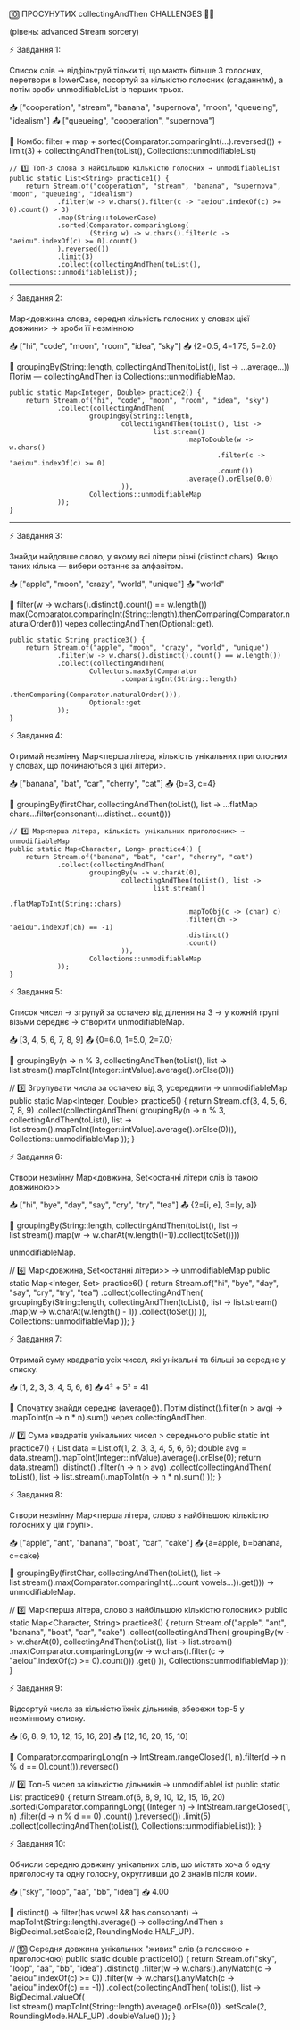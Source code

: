 🔟 ПРОСУНУТИХ collectingAndThen CHALLENGES 🧠💥

(рівень: advanced Stream sorcery)

⚡ Завдання 1:

Список слів → відфільтруй тільки ті, що мають більше 3 голосних, перетвори в lowerCase, посортуй за кількістю голосних (спаданням), а потім зроби unmodifiableList із перших трьох.

📥 ["cooperation", "stream", "banana", "supernova", "moon", "queueing", "idealism"]
📤 ["queueing", "cooperation", "supernova"]

📌 Комбо: filter + map + sorted(Comparator.comparingInt(...).reversed()) + limit(3) + collectingAndThen(toList(), Collections::unmodifiableList)

    // 1️⃣ Топ-3 слова з найбільшою кількістю голосних → unmodifiableList
    public static List<String> practice1() {
        return Stream.of("cooperation", "stream", "banana", "supernova", "moon", "queueing", "idealism")
                .filter(w -> w.chars().filter(c -> "aeiou".indexOf(c) >= 0).count() > 3)
                .map(String::toLowerCase)
                .sorted(Comparator.comparingLong(
                        (String w) -> w.chars().filter(c -> "aeiou".indexOf(c) >= 0).count()
                ).reversed())
                .limit(3)
                .collect(collectingAndThen(toList(), Collections::unmodifiableList));

----------------

⚡ Завдання 2:

Map<довжина слова, середня кількість голосних у словах цієї довжини> → зроби її незмінною

📥 ["hi", "code", "moon", "room", "idea", "sky"]
📤 {2=0.5, 4=1.75, 5=2.0}

📌
groupingBy(String::length, collectingAndThen(toList(), list -> ...average...))
Потім — collectingAndThen із Collections::unmodifiableMap.

    public static Map<Integer, Double> practice2() {
        return Stream.of("hi", "code", "moon", "room", "idea", "sky")
                .collect(collectingAndThen(
                        groupingBy(String::length,
                                collectingAndThen(toList(), list ->
                                        list.stream()
                                                .mapToDouble(w -> w.chars()
                                                        .filter(c -> "aeiou".indexOf(c) >= 0)
                                                        .count())
                                                .average().orElse(0.0)
                                )),
                        Collections::unmodifiableMap
                ));
    }

---------------


⚡ Завдання 3:

Знайди найдовше слово, у якому всі літери різні (distinct chars). Якщо таких кілька — вибери останнє за алфавітом.

📥 ["apple", "moon", "crazy", "world", "unique"]
📤 "world"

📌 filter(w -> w.chars().distinct().count() == w.length())
max(Comparator.comparingInt(String::length).thenComparing(Comparator.naturalOrder()))
через collectingAndThen(Optional::get).

    public static String practice3() {
        return Stream.of("apple", "moon", "crazy", "world", "unique")
                .filter(w -> w.chars().distinct().count() == w.length())
                .collect(collectingAndThen(
                        Collectors.maxBy(Comparator
                                .comparingInt(String::length)
                                .thenComparing(Comparator.naturalOrder())),
                        Optional::get
                ));
    }



⚡ Завдання 4:

Отримай незмінну Map<перша літера, кількість унікальних приголосних у словах, що починаються з цієї літери>.

📥 ["banana", "bat", "car", "cherry", "cat"]
📤 {b=3, c=4}

📌 groupingBy(firstChar, collectingAndThen(toList(), list -> ...flatMap chars...filter(consonant)...distinct...count()))

    // 4️⃣ Map<перша літера, кількість унікальних приголосних> → unmodifiableMap
    public static Map<Character, Long> practice4() {
        return Stream.of("banana", "bat", "car", "cherry", "cat")
                .collect(collectingAndThen(
                        groupingBy(w -> w.charAt(0),
                                collectingAndThen(toList(), list ->
                                        list.stream()
                                                .flatMapToInt(String::chars)
                                                .mapToObj(c -> (char) c)
                                                .filter(ch -> "aeiou".indexOf(ch) == -1)
                                                .distinct()
                                                .count()
                                )),
                        Collections::unmodifiableMap
                ));
    }


⚡ Завдання 5:

Список чисел → згрупуй за остачею від ділення на 3 → у кожній групі візьми середнє → створити unmodifiableMap.

📥 [3, 4, 5, 6, 7, 8, 9]
📤 {0=6.0, 1=5.0, 2=7.0}

📌 groupingBy(n -> n % 3, collectingAndThen(toList(), list -> list.stream().mapToInt(Integer::intValue).average().orElse(0)))

// 5️⃣ Згрупувати числа за остачею від 3, усереднити → unmodifiableMap
public static Map<Integer, Double> practice5() {
return Stream.of(3, 4, 5, 6, 7, 8, 9)
.collect(collectingAndThen(
groupingBy(n -> n % 3,
collectingAndThen(toList(), list ->
list.stream().mapToInt(Integer::intValue).average().orElse(0))),
Collections::unmodifiableMap
));
}


⚡ Завдання 6:

Створи незмінну Map<довжина, Set<останні літери слів із такою довжиною>>

📥 ["hi", "bye", "day", "say", "cry", "try", "tea"]
📤 {2=[i, e], 3=[y, a]}

📌
groupingBy(String::length, collectingAndThen(toList(), list -> list.stream().map(w -> w.charAt(w.length()-1)).collect(toSet())))

unmodifiableMap.

// 6️⃣ Map<довжина, Set<останні літери>> → unmodifiableMap
public static Map<Integer, Set<Character>> practice6() {
return Stream.of("hi", "bye", "day", "say", "cry", "try", "tea")
.collect(collectingAndThen(
groupingBy(String::length,
collectingAndThen(toList(), list ->
list.stream()
.map(w -> w.charAt(w.length() - 1))
.collect(toSet())
)),
Collections::unmodifiableMap
));
}


⚡ Завдання 7:

Отримай суму квадратів усіх чисел, які унікальні та більші за середнє у списку.

📥 [1, 2, 3, 3, 4, 5, 6, 6]
📤 4² + 5² = 41

📌
Спочатку знайди середнє (average()).
Потім distinct().filter(n > avg)
→ .mapToInt(n -> n * n).sum() через collectingAndThen.

// 7️⃣ Сума квадратів унікальних чисел > середнього
public static int practice7() {
List<Integer> data = List.of(1, 2, 3, 3, 4, 5, 6, 6);
double avg = data.stream().mapToInt(Integer::intValue).average().orElse(0);
return data.stream()
.distinct()
.filter(n -> n > avg)
.collect(collectingAndThen(
toList(),
list -> list.stream().mapToInt(n -> n * n).sum()
));
}

⚡ Завдання 8:

Створи незмінну Map<перша літера, слово з найбільшою кількістю голосних у цій групі>.

📥 ["apple", "ant", "banana", "boat", "car", "cake"]
📤 {a=apple, b=banana, c=cake}

📌
groupingBy(firstChar, collectingAndThen(toList(), list -> list.stream().max(Comparator.comparingInt(...count vowels...)).get()))
→ unmodifiableMap.

// 8️⃣ Map<перша літера, слово з найбільшою кількістю голосних>
public static Map<Character, String> practice8() {
return Stream.of("apple", "ant", "banana", "boat", "car", "cake")
.collect(collectingAndThen(
groupingBy(w -> w.charAt(0),
collectingAndThen(toList(), list ->
list.stream()
.max(Comparator.comparingLong(w ->
w.chars().filter(c -> "aeiou".indexOf(c) >= 0).count()))
.get()
)),
Collections::unmodifiableMap
));
}

⚡ Завдання 9:

Відсортуй числа за кількістю їхніх дільників, збережи top-5 у незмінному списку.

📥 [6, 8, 9, 10, 12, 15, 16, 20]
📤 [12, 16, 20, 15, 10]

📌
Comparator.comparingLong(n -> IntStream.rangeClosed(1, n).filter(d -> n % d == 0).count()).reversed()

// 9️⃣ Топ-5 чисел за кількістю дільників → unmodifiableList
public static List<Integer> practice9() {
return Stream.of(6, 8, 9, 10, 12, 15, 16, 20)
.sorted(Comparator.comparingLong(
(Integer n) -> IntStream.rangeClosed(1, n)
.filter(d -> n % d == 0)
.count()
).reversed())
.limit(5)
.collect(collectingAndThen(toList(), Collections::unmodifiableList));
}


⚡ Завдання 10:

Обчисли середню довжину унікальних слів, що містять хоча б одну приголосну та одну голосну, округливши до 2 знаків після коми.

📥 ["sky", "loop", "aa", "bb", "idea"]
📤 4.00

📌
distinct() → filter(has vowel && has consonant) → mapToInt(String::length).average() → collectingAndThen з BigDecimal.setScale(2, RoundingMode.HALF_UP).

// 🔟 Середня довжина унікальних "живих" слів (з голосною + приголосною)
public static double practice10() {
return Stream.of("sky", "loop", "aa", "bb", "idea")
.distinct()
.filter(w -> w.chars().anyMatch(c -> "aeiou".indexOf(c) >= 0))
.filter(w -> w.chars().anyMatch(c -> "aeiou".indexOf(c) == -1))
.collect(collectingAndThen(
toList(),
list -> BigDecimal.valueOf(
list.stream().mapToInt(String::length).average().orElse(0))
.setScale(2, RoundingMode.HALF_UP)
.doubleValue()
));
}


